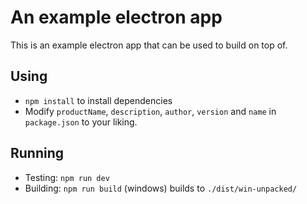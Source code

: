 # An example electron app

This is an example electron app that can be used to build on top of.

## Using

- `npm install` to install dependencies
- Modify `productName`, `description`, `author`, `version` and `name` in `package.json` to your liking.

## Running

- Testing: `npm run dev`
- Building: `npm run build` (windows) builds to `./dist/win-unpacked/`
